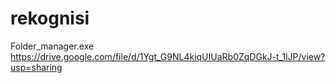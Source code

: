 # rekognisi

Folder_manager.exe
https://drive.google.com/file/d/1Ygt_G9NL4kiqUIUaRb0ZqDGkJ-t_1lJP/view?usp=sharing
